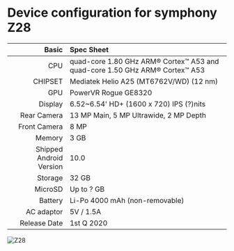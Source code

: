 Device configuration for symphony Z28
============================================================
Basic   | Spec Sheet
-------:|:-------------------------
CPU     | quad-core 1.80 GHz ARM® Cortex™ A53 and quad-core 1.50 GHz ARM® Cortex™ A53
CHIPSET | Mediatek Helio A25 (MT6762V/WD) (12 nm)
GPU     | PowerVR Rogue GE8320
Display |  6.52~6.54' HD+ (1600 x 720) IPS (?)nits
Rear Camera  | 13 MP Main, 5 MP Ultrawide, 2 MP Depth
Front Camera | 8 MP
Memory  | 3 GB
Shipped Android Version | 10.0
Storage | 32 GB
MicroSD | Up to ? GB
Battery | Li-Po 4000 mAh (non-removable)
AC adaptor | 5V / 1.5A
Release Date | 1st Q 2020

![Z28](https://www.gsmarena.com.bd/images/products/Symphony-Z28-Cranberry-Red.jpg "Z28")
